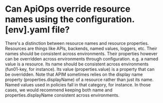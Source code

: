 # Can ApiOps override resource names using the configuration.[env].yaml file?
There's a distinction between resource names and resource properties. Resources are things like APIs, backends, named values, loggers, etc. Their names should be consistent across environments. Their properties however can be overridden across environments through configuration. e.g. a named value is a resource. Its name should be consistent across environments (fun01-key, for instance). Its value (properties.value) is a property that can be overridden. Note that APIM sometimes relies on the display name property (properties.displayName) of a resource rather than just its name. Named values used in policies fall in that category, for instance. In those cases, we would recommend keeping both name and properties.displayName consistent across environments.